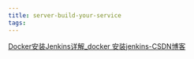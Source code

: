 ```yaml
---
title: server-build-your-service
tags:
---
```


[Docker安装Jenkins详解_docker 安装jenkins-CSDN博客](https://blog.csdn.net/qq_36551991/article/details/135764302)

<!-- more -->
